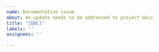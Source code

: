 ```yaml
---
name: Documentation issue
about: An update needs to be addressed to project docs
title: "[DOC]"
labels: ''
assignees: ''

---
```



